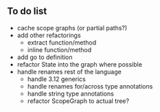 ## To do list


* cache scope graphs (or partial paths?)
* add other refactorings
  * extract function/method
  * inline function/method
* add go to definition
* refactor State into the graph where possible
* handle renames rest of the language
  * handle 3.12 generics
  * handle renames for/across type annotations
  * handle string type annotations
  * refactor ScopeGraph to actual tree?
